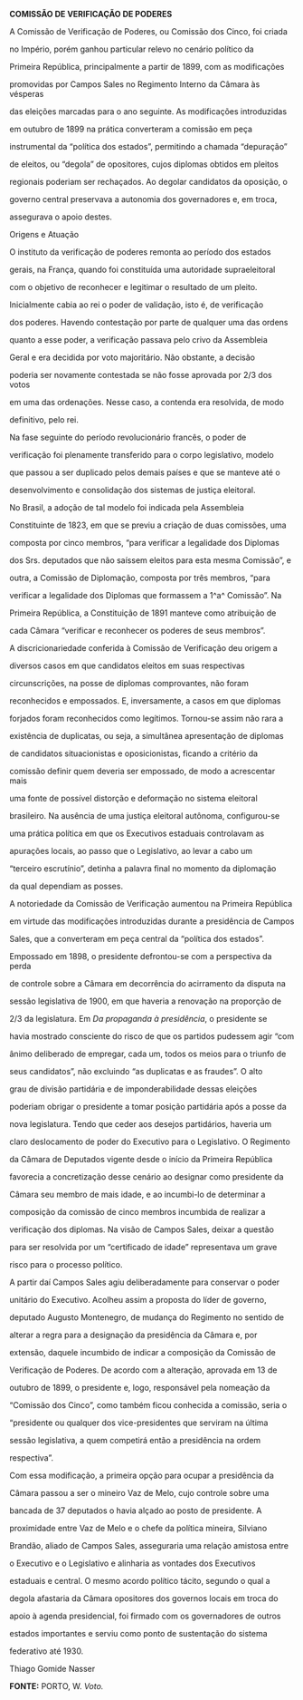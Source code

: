 **COMISSÃO DE VERIFICAÇÃO DE PODERES**



A Comissão de Verificação de Poderes, ou Comissão dos Cinco, foi criada

no Império, porém ganhou particular relevo no cenário político da

Primeira República, principalmente a partir de 1899, com as modificações

promovidas por Campos Sales no Regimento Interno da Câmara às vésperas

das eleições marcadas para o ano seguinte. As modificações introduzidas

em outubro de 1899 na prática converteram a comissão em peça

instrumental da “política dos estados”, permitindo a chamada “depuração”

de eleitos, ou “degola” de opositores, cujos diplomas obtidos em pleitos

regionais poderiam ser rechaçados. Ao degolar candidatos da oposição, o

governo central preservava a autonomia dos governadores e, em troca,

assegurava o apoio destes.



Origens e Atuação



O instituto da verificação de poderes remonta ao período dos estados

gerais, na França, quando foi constituída uma autoridade supraeleitoral

com o objetivo de reconhecer e legitimar o resultado de um pleito.

Inicialmente cabia ao rei o poder de validação, isto é, de verificação

dos poderes. Havendo contestação por parte de qualquer uma das ordens

quanto a esse poder, a verificação passava pelo crivo da Assembleia

Geral e era decidida por voto majoritário. Não obstante, a decisão

poderia ser novamente contestada se não fosse aprovada por 2/3 dos votos

em uma das ordenações. Nesse caso, a contenda era resolvida, de modo

definitivo, pelo rei.



Na fase seguinte do período revolucionário francês, o poder de

verificação foi plenamente transferido para o corpo legislativo, modelo

que passou a ser duplicado pelos demais países e que se manteve até o

desenvolvimento e consolidação dos sistemas de justiça eleitoral.



No Brasil, a adoção de tal modelo foi indicada pela Assembleia

Constituinte de 1823, em que se previu a criação de duas comissões, uma

composta por cinco membros, “para verificar a legalidade dos Diplomas

dos Srs. deputados que não saíssem eleitos para esta mesma Comissão”, e

outra, a Comissão de Diplomação, composta por três membros, “para

verificar a legalidade dos Diplomas que formassem a 1^a^ Comissão”. Na

Primeira República, a Constituição de 1891 manteve como atribuição de

cada Câmara “verificar e reconhecer os poderes de seus membros”.



A discricionariedade conferida à Comissão de Verificação deu origem a

diversos casos em que candidatos eleitos em suas respectivas

circunscrições, na posse de diplomas comprovantes, não foram

reconhecidos e empossados. E, inversamente, a casos em que diplomas

forjados foram reconhecidos como legítimos. Tornou-se assim não rara a

existência de duplicatas, ou seja, a simultânea apresentação de diplomas

de candidatos situacionistas e oposicionistas, ficando a critério da

comissão definir quem deveria ser empossado, de modo a acrescentar mais

uma fonte de possível distorção e deformação no sistema eleitoral

brasileiro. Na ausência de uma justiça eleitoral autônoma, configurou-se

uma prática política em que os Executivos estaduais controlavam as

apurações locais, ao passo que o Legislativo, ao levar a cabo um

“terceiro escrutínio”, detinha a palavra final no momento da diplomação

da qual dependiam as posses.



A notoriedade da Comissão de Verificação aumentou na Primeira República

em virtude das modificações introduzidas durante a presidência de Campos

Sales, que a converteram em peça central da “política dos estados”.

Empossado em 1898, o presidente defrontou-se com a perspectiva da perda

de controle sobre a Câmara em decorrência do acirramento da disputa na

sessão legislativa de 1900, em que haveria a renovação na proporção de

2/3 da legislatura. Em *Da propaganda à presidência*, o presidente se

havia mostrado consciente do risco de que os partidos pudessem agir “com

ânimo deliberado de empregar, cada um, todos os meios para o triunfo de

seus candidatos”, não excluindo “as duplicatas e as fraudes”. O alto

grau de divisão partidária e de imponderabilidade dessas eleições

poderiam obrigar o presidente a tomar posição partidária após a posse da

nova legislatura. Tendo que ceder aos desejos partidários, haveria um

claro deslocamento de poder do Executivo para o Legislativo. O Regimento

da Câmara de Deputados vigente desde o início da Primeira República

favorecia a concretização desse cenário ao designar como presidente da

Câmara seu membro de mais idade, e ao incumbi-lo de determinar a

composição da comissão de cinco membros incumbida de realizar a

verificação dos diplomas. Na visão de Campos Sales, deixar a questão

para ser resolvida por um “certificado de idade” representava um grave

risco para o processo político.



A partir daí Campos Sales agiu deliberadamente para conservar o poder

unitário do Executivo. Acolheu assim a proposta do líder de governo,

deputado Augusto Montenegro, de mudança do Regimento no sentido de

alterar a regra para a designação da presidência da Câmara e, por

extensão, daquele incumbido de indicar a composição da Comissão de

Verificação de Poderes. De acordo com a alteração, aprovada em 13 de

outubro de 1899, o presidente e, logo, responsável pela nomeação da

“Comissão dos Cinco”, como também ficou conhecida a comissão, seria o

“presidente ou qualquer dos vice-presidentes que serviram na última

sessão legislativa, a quem competirá então a presidência na ordem

respectiva”.



Com essa modificação, a primeira opção para ocupar a presidência da

Câmara passou a ser o mineiro Vaz de Melo, cujo controle sobre uma

bancada de 37 deputados o havia alçado ao posto de presidente. A

proximidade entre Vaz de Melo e o chefe da política mineira, Silviano

Brandão, aliado de Campos Sales, asseguraria uma relação amistosa entre

o Executivo e o Legislativo e alinharia as vontades dos Executivos

estaduais e central. O mesmo acordo político tácito, segundo o qual a

degola afastaria da Câmara opositores dos governos locais em troca do

apoio à agenda presidencial, foi firmado com os governadores de outros

estados importantes e serviu como ponto de sustentação do sistema

federativo até 1930.



Thiago Gomide Nasser



**FONTE:** PORTO, W. *Voto.*

